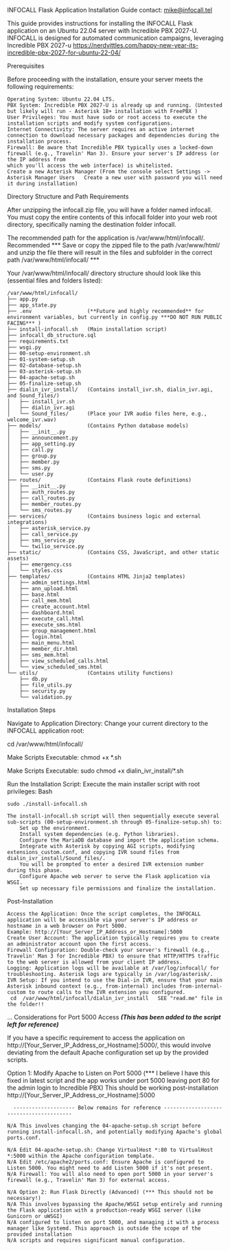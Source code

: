 ﻿INFOCALL Flask Application Installation Guide
contact: mike@infocall.tel

This guide provides instructions for installing the INFOCALL Flask application on an Ubuntu 22.04 server with Incredible PBX 2027-U. INFOCALL is designed for automated communication campaigns,
leveraging Incredible PBX 2027-u  https://nerdvittles.com/happy-new-year-its-incredible-pbx-2027-for-ubuntu-22-04/

Prerequisites

Before proceeding with the installation, ensure your server meets the following requirements:

    Operating System: Ubuntu 22.04 LTS.
    PBX System: Incredible PBX 2027-U is already up and running. (Untested but likely will run - Asterisk 18+ installation with FreePBX )
    User Privileges: You must have sudo or root access to execute the installation scripts and modify system configurations.
    Internet Connectivity: The server requires an active internet connection to download necessary packages and dependencies during the installation process.
    Firewall: Be aware that Incredible PBX typically uses a locked-down firewall (e.g., Travelin' Man 3). Ensure your server's IP address (or the IP address from
    which you'll access the web interface) is whitelisted.
    Create a new Asterisk Manager (From the console select Settings -> Asterisk Manager Users   Create a new user with password you will need it during installation)

Directory Structure and Path Requirements

After unzipping the infocall.zip file, you will have a folder named infocall. You must copy the entire contents of this infocall folder into your web root directory,
specifically naming the destination folder infocall.

The recommended path for the application is /var/www/html/infocall/.
Recommended *** Save or copy the zipped file to the path /var/www/html/ and unzip the file there will result in the files and subfolder in the correct path /var/www/html/infocall/   ***

Your /var/www/html/infocall/ directory structure should look like this (essential files and folders listed):  

    /var/www/html/infocall/                                                                                                                                                   
    ├── app.py
    ├── app_state.py
    ├── .env                  (**Future and highly recommended** for environment variables, but currently in config.py ***DO NOT RUN PUBLIC FACING*** )
    ├── install-infocall.sh   (Main installation script)
    ├── infocall_db_structure.sql
    ├── requirements.txt
    ├── wsgi.py
    ├── 00-setup-environment.sh
    ├── 01-system-setup.sh
    ├── 02-database-setup.sh
    ├── 03-asterisk-setup.sh
    ├── 04-apache-setup.sh
    ├── 05-finalize-setup.sh
    ├── dialin_ivr_install/   (Contains install_ivr.sh, dialin_ivr.agi, and Sound_files/)
    │   ├── install_ivr.sh
    │   ├── dialin_ivr.agi
    │   └── Sound_files/      (Place your IVR audio files here, e.g., welcome_ivr.wav)
    ├── models/               (Contains Python database models)
    │   ├── __init__.py
    │   ├── announcement.py
    │   ├── app_setting.py
    │   ├── call.py
    │   ├── group.py
    │   ├── member.py
    │   ├── sms.py
    │   └── user.py
    ├── routes/               (Contains Flask route definitions)
    │   ├── __init__.py
    │   ├── auth_routes.py
    │   ├── call_routes.py
    │   ├── member_routes.py
    │   └── sms_routes.py
    ├── services/             (Contains business logic and external integrations)
    │   ├── asterisk_service.py
    │   ├── call_service.py
    │   ├── sms_service.py
    │   └── twilio_service.py
    ├── static/               (Contains CSS, JavaScript, and other static assets)
    │   ├── emergency.css
    │   └── styles.css
    ├── templates/            (Contains HTML Jinja2 templates)
    │   ├── admin_settings.html
    │   ├── ann_upload.html
    │   ├── base.html
    │   ├── call_mem.html
    │   ├── create_account.html
    │   ├── dashboard.html
    │   ├── execute_call.html
    │   ├── execute_sms.html
    │   ├── group_management.html
    │   ├── login.html
    │   ├── main_menu.html
    │   ├── member_dir.html
    │   ├── sms_mem.html
    │   ├── view_scheduled_calls.html
    │   └── view_scheduled_sms.html
    └── utils/                (Contains utility functions)
        ├── db.py
        ├── file_utils.py
        ├── security.py
        └── validation.py                                                                                                                                                    

Installation Steps
    
Navigate to Application Directory:
Change your current directory to the INFOCALL application root:

cd /var/www/html/infocall/

Make Scripts Executable:
chmod +x *.sh

Make Scripts Executable:
sudo chmod +x dialin_ivr_install/*.sh

Run the Installation Script:
Execute the main installer script with root privileges:
Bash

    sudo ./install-infocall.sh

    The install-infocall.sh script will then sequentially execute several sub-scripts (00-setup-environment.sh through 05-finalize-setup.sh) to:
        Set up the environment.
        Install system dependencies (e.g. Python libraries).
        Configure the MariaDB database and import the application schema.
        Integrate with Asterisk by copying AGI scripts, modifying extensions_custom.conf, and copying IVR sound files from dialin_ivr_install/Sound_files/.
        You will be prompted to enter a desired IVR extension number during this phase.
        Configure Apache web server to serve the Flask application via WSGI.
        Set up necessary file permissions and finalize the installation.

Post-Installation

    Access the Application: Once the script completes, the INFOCALL application will be accessible via your server's IP address or hostname in a web browser on Port 5000.
    Example: http://[Your_Server_IP_Address_or_Hostname]:5000
    Create User Account: The application typically requires you to create an administrator account upon the first access.
    Firewall Configuration: Double-check your server's firewall (e.g., Travelin' Man 3 for Incredible PBX) to ensure that HTTP/HTTPS traffic to the web server is allowed from your client IP address.
    Logging: Application logs will be available at /var/log/infocall/ for troubleshooting. Asterisk logs are typically in /var/log/asterisk/.
    IVR Setup: If you intend to use the Dial-in IVR, ensure that your main Asterisk inbound context (e.g., from-internal) includes from-internal-custom to route calls to the IVR extension you configured.
     cd  /var/www/html/infocall/dialin_ivr_install   SEE "read.me" file in the folder!! 
...
Considerations for Port 5000 Access ***(This has been added to the script left for reference)***

If you have a specific requirement to access the application on http://[Your_Server_IP_Address_or_Hostname]:5000/, this would involve deviating from the default Apache configuration set up by the provided scripts.

Option 1: Modify Apache to Listen on Port 5000 (*** I believe I have this fixed in latest script and the app works under port 5000 leaving port 80 for the admin login to Incredible PBX)
          This should be working post-installation http://[Your_Server_IP_Address_or_Hostname]:5000
          

      -------------------- Below remains for reference ----------------------------------------
          
    N/A This involves changing the 04-apache-setup.sh script before running install-infocall.sh, and potentially modifying Apache's global ports.conf.

    N/A Edit 04-apache-setup.sh: Change VirtualHost *:80 to VirtualHost *:5000 within the Apache configuration template.
    N/A Edit /etc/apache2/ports.conf: Ensure Apache is configured to Listen 5000. You might need to add Listen 5000 if it's not present.
    N/A Firewall: You will also need to open port 5000 in your server's firewall (e.g., Travelin' Man 3) for external access.

    N/A Option 2: Run Flask Directly (Advanced) (*** This should not be necessary!) 
    N/A This involves bypassing the Apache/WSGI setup entirely and running the Flask application with a production-ready WSGI server (like Gunicorn or uWSGI)
    N/A configured to listen on port 5000, and managing it with a process manager like Systemd. This approach is outside the scope of the provided installation
    N/A scripts and requires significant manual configuration.
